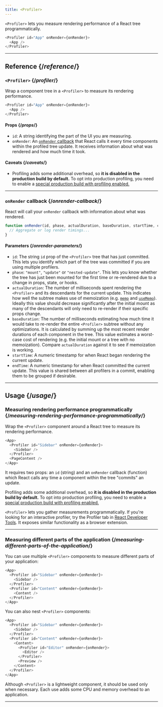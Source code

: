 ```yaml
---
title: <Profiler>
---
```


<Intro>

`<Profiler>` lets you measure rendering performance of a React tree programmatically.

```js
<Profiler id="App" onRender={onRender}>
  <App />
</Profiler>
```

</Intro>

<InlineToc />

---

## Reference {/*reference*/}

### `<Profiler>` {/*profiler*/}

Wrap a component tree in a `<Profiler>` to measure its rendering performance.

```js
<Profiler id="App" onRender={onRender}>
  <App />
</Profiler>
```

#### Props {/*props*/}

* `id`: A string identifying the part of the UI you are measuring.
* `onRender`: An [`onRender` callback](#onrender-callback) that React calls it every time components within the profiled tree update. It receives information about what was rendered and how much time it took.

#### Caveats {/*caveats*/}

* Profiling adds some additional overhead, so **it is disabled in the production build by default.** To opt into production profiling, you need to enable a [special production build with profiling enabled.](https://fb.me/react-profiling)

---

### `onRender` callback {/*onrender-callback*/}

React will call your `onRender` callback with information about what was rendered.

```js
function onRender(id, phase, actualDuration, baseDuration, startTime, commitTime) {
  // Aggregate or log render timings...
}
```

#### Parameters {/*onrender-parameters*/}

* `id`: The string `id` prop of the `<Profiler>` tree that has just committed. This lets you identify which part of the tree was committed if you are using multiple profilers.
* `phase`: `"mount"`, `"update"` or `"nested-update"`. This lets you know whether the tree has just been mounted for the first time or re-rendered due to a change in props, state, or hooks.
* `actualDuration`: The number of milliseconds spent rendering the `<Profiler>` and its descendants for the current update. This indicates how well the subtree makes use of memoization (e.g. [`memo`](/reference/react/memo) and [`useMemo`](/reference/react/useMemo)). Ideally this value should decrease significantly after the initial mount as many of the descendants will only need to re-render if their specific props change.
* `baseDuration`: The number of milliseconds estimating how much time it would take to re-render the entire `<Profiler>` subtree without any optimizations. It is calculated by summing up the most recent render durations of each component in the tree. This value estimates a worst-case cost of rendering (e.g. the initial mount or a tree with no memoization). Compare `actualDuration` against it to see if memoization is working.
* `startTime`: A numeric timestamp for when React began rendering the current update.
* `endTime`: A numeric timestamp for when React committed the current update. This value is shared between all profilers in a commit, enabling them to be grouped if desirable.

---

## Usage {/*usage*/}

### Measuring rendering performance programmatically {/*measuring-rendering-performance-programmatically*/}

Wrap the `<Profiler>` component around a React tree to measure its rendering performance.

```js {2,4}
<App>
  <Profiler id="Sidebar" onRender={onRender}>
    <Sidebar />
  </Profiler>
  <PageContent />
</App>
```

It requires two props: an `id` (string) and an `onRender` callback (function) which React calls any time a component within the tree "commits" an update.

<Pitfall>

Profiling adds some additional overhead, so **it is disabled in the production build by default.** To opt into production profiling, you need to enable a [special production build with profiling enabled.](https://fb.me/react-profiling)

</Pitfall>

<Note>

`<Profiler>` lets you gather measurements programmatically. If you're looking for an interactive profiler, try the Profiler tab in [React Developer Tools](/learn/react-developer-tools). It exposes similar functionality as a browser extension.

</Note>

---

### Measuring different parts of the application {/*measuring-different-parts-of-the-application*/}

You can use multiple `<Profiler>` components to measure different parts of your application:

```js {5,7}
<App>
  <Profiler id="Sidebar" onRender={onRender}>
    <Sidebar />
  </Profiler>
  <Profiler id="Content" onRender={onRender}>
    <Content />
  </Profiler>
</App>
```

You can also nest `<Profiler>` components:

```js {5,7,9,12}
<App>
  <Profiler id="Sidebar" onRender={onRender}>
    <Sidebar />
  </Profiler>
  <Profiler id="Content" onRender={onRender}>
    <Content>
      <Profiler id="Editor" onRender={onRender}>
        <Editor />
      </Profiler>
      <Preview />
    </Content>
  </Profiler>
</App>
```

Although `<Profiler>` is a lightweight component, it should be used only when necessary. Each use adds some CPU and memory overhead to an application.

---

